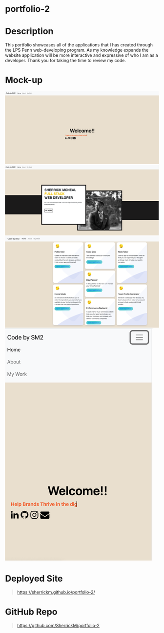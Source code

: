 # portfolio-2

# Description 

This portfolio showcases all of the applications that I has created through the LPS Penn web-developing program. As my knowledge expands the website application will be more interactive and expressive of who I am as a developer. Thank you for taking the time to review my code.

# Mock-up

![Landing](./imgs/landing_page.png)
![About](./imgs/about_page.png)
![My Work](./imgs/mywork.png)
![Mobile View](./imgs/mobile_view.png)
	


# Deployed Site

> https://sherrickm.github.io/portfolio-2/

# GitHub Repo

> https://github.com/SherrickM/portfolio-2 

